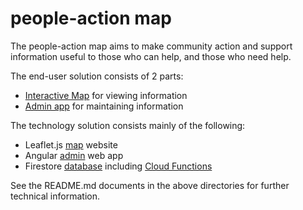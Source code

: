 # people-action map

The people-action map aims to make community action and support information useful to those who can help, and those who need help.

The end-user solution consists of 2 parts:

- [Interactive Map](https://people-action-map.web.app) for viewing information
- [Admin app](https://people-action-admin.web.app) for maintaining information

The technology solution consists mainly of the following:

- Leaflet.js [map](./map) website
- Angular [admin](./admin) web app
- Firestore [database](./database) including [Cloud Functions](./database/functions)

See the README.md documents in the above directories for further technical information.
